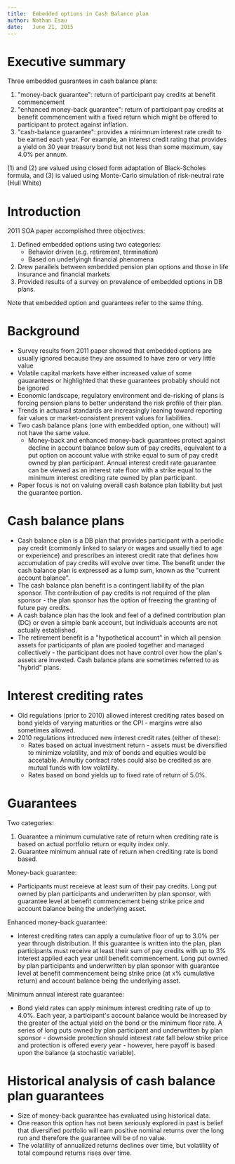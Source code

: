 ```yaml
---
title:	Embedded options in Cash Balance plan
author:	Nathan Esau
date:	June 21, 2015
---
```


# Executive summary

Three embedded guarantees in cash balance plans:

1. "money-back guarantee": return of participant pay credits at benefit
   commencement
2. "enhanced money-back guarantee": return of participant pay credits at benefit
   commencement with a fixed return which might be offered to participant to
   protect against inflation.
3. "cash-balance guarantee": provides a minimnum interest rate credit to be
   earned each year. For example, an interest credit rating that provides a
   yield on 30 year treasury bond but not less than some maximum, say 4.0% per
   annum.

(1) and (2) are valued using closed form adaptation of Black-Scholes formula,
and (3) is valued using Monte-Carlo simulation of risk-neutral rate (Hull
White)

# Introduction

2011 SOA paper accomplished three objectives:

1. Defined embedded options using two categories:
	* Behavior driven (e.g. retirement, termination)
	* Based on underlyingh financial phenomena
2. Drew parallels between embedded pension plan options and those in life
   insurance and financial markets
3. Provided results of a survey on prevalence of embedded options in DB plans.

Note that embedded option and guarantees refer to the same thing.

# Background

* Survey results from 2011 paper showed that embedded options are usually
  ignored because they are assumed to have zero or very little value
* Volatile capital markets have either increased value of some gauarantees or
  highlighted that these guarantees probably should not be ignored
* Economic landscape, regulatory environment and de-risking of plans is forcing
  pension plans to better understand the risk profile of their plan.
* Trends in actuarail standards are increasingly leaning toward reporting fair
  values or market-consistent present values for liabilities.
* Two cash balance plans (one with embedded option, one without) will not have
  the same value.
	* Money-back and enhanced money-back guarantees protect against decline in
	  account balance below sum of pay credits, equivalent to a put option on
	  account value with strike equal to sum of pay credit owned by plan
	  participant. Annual interest credit rate gauarantee can be viewed as an
	  interest rate floor with a strike equal to the minimum interest crediting
	  rate owned by plan participant. 
* Paper focus is not on valuing overall cash balance plan liability but just the
  guarantee portion.
 
# Cash balance plans

* Cash balance plan is a DB plan that provides participant with a periodic pay
  credit (commonly linked to salary or wages and usually tied to age or
  experience) and prescribes an interest credit rate that defines how
  accumulation of pay credits will evolve over time. The benefit under the cash
  balance plan is expressed as a lump sum, known as the "current account
  balance". 
* The cash balance plan benefit is a contingent liability of the plan sponsor.
  The contribution of pay credits is not required of the plan sponsor - the plan
  sponsor has the option of freezing the granting of future pay credits. 
* A cash balance plan has the look and feel of a defined contribution plan (DC)
  or even a simple bank account, but individuals accounts are not actually
  established. 
* The retirement benefit is a "hypothetical account" in which all pension assets
  for participants of plan are pooled together and managed collectively - the
  participant does not have control over how the plan's assets are invested.
  Cash balance plans are sometimes referred to as "hybrid" plans.

# Interest crediting rates

* Old regulations (prior to 2010) allowed interest crediting rates based on bond
  yields of varying maturities or the CPI - margins were also sometimes allowed.
* 2010 regulations introduced new interest credit rates (either of these):
	* Rates based on actual investment return - assets must be diversified to
	  minimize volatility, and mix of bonds and equities would be accetable.
	  Annuitiy contract rates could also be credited as are mutual funds with
	  low volatility.
	* Rates based on bond yields up to fixed rate of return of 5.0%.

# Guarantees

Two categories:

1. Guarantee a minimum cumulative rate of return when crediting rate is based on
   actual portfolio return or equity index only.
2. Guarantee minimum annual rate of return when crediting rate is bond based.

Money-back guarantee:

* Participants must receieve at least sum of their pay credits. Long put owned
  by plan participants and underwritten by plan sponsor, with
  guarantee level at benefit commencement being strike price and account balance
  being the underlying asset. 

Enhanced money-back guarantee:

* Interest crediting rates can apply a cumulative floor of up to 3.0% per year
  through distribution. If this guarantee is written into the plan, plan
  participants must receive at least their sum of pay credits with up to 3%
  interest applied each year until benefit commencement. Long put owned by plan
  participants and underwritten by plan sponsor with guarantee level at benefit
  commencement being strike price (at x% cumulative return) and account balance
  being the underlying asset.

Minimum annual interest rate guarantee:

* Bond yield rates can apply minimum interest crediting rate of up to 4.0%. Each
  year, a participant's account balance would be increased by the greater of the
  actual yield on the bond or the minimum floor rate. A series of long puts
  owned by plan participant and underwritten by plan sponsor - downside
  protection should interest rate fall below strike price and protection is
  offered every year - however, here payoff is based upon the balance (a
  stochastic variable). 

# Historical analysis of cash balance plan guarantees

* Size of money-back guarantee has evaluated using historical data. 
* One reason this option has not been seriously explored in past is belief that
  diversified portfolio will earn positive nominal returns over the long run and
  therefore the guarantee will be of no value.
* The volatility of annualized returns declines over time, but volatility of
  total compound returns rises over time.

